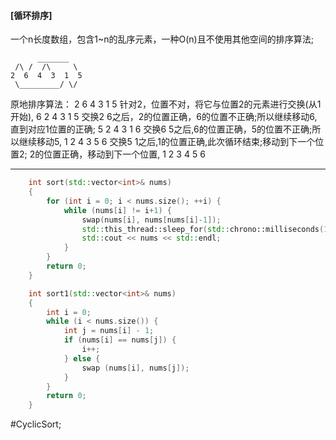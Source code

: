 #### [循环排序]
一个n长度数组，包含1~n的乱序元素，一种O(n)且不使用其他空间的排序算法;

          _______
     /\ /  /\     \
    2  6  4  3  1  5
     \_________/ \/
原地排序算法：
    2 6 4 3 1 5
针对2，位置不对，将它与位置2的元素进行交换(从1开始),
    6 2 4 3 1 5
交换2 6之后，2的位置正确，6的位置不正确;所以继续移动6,直到对应1位置的正确;
    5 2 4 3 1 6
交换6 5之后,6的位置正确，5的位置不正确;所以继续移动5,
    1 2 4 3 5 6
交换5 1之后,1的位置正确,此次循环结束;移动到下一个位置2;
2的位置正确，移动到下一个位置,
    1 2 3 4 5 6
---- ----

```cpp
    int sort(std::vector<int>& nums)
    {
        for (int i = 0; i < nums.size(); ++i) {
            while (nums[i] != i+1) {
                swap(nums[i], nums[nums[i]-1]);
                std::this_thread::sleep_for(std::chrono::milliseconds(1000));
                std::cout << nums << std::endl;
            }
        }
        return 0;
    }
```
```cpp
    int sort1(std::vector<int>& nums)
    {
        int i = 0;
        while (i < nums.size()) {
            int j = nums[i] - 1;
            if (nums[i] == nums[j]) {
                i++;
            } else {
                swap (nums[i], nums[j]);
            }
        }
        return 0;
    }
```
#CyclicSort;

